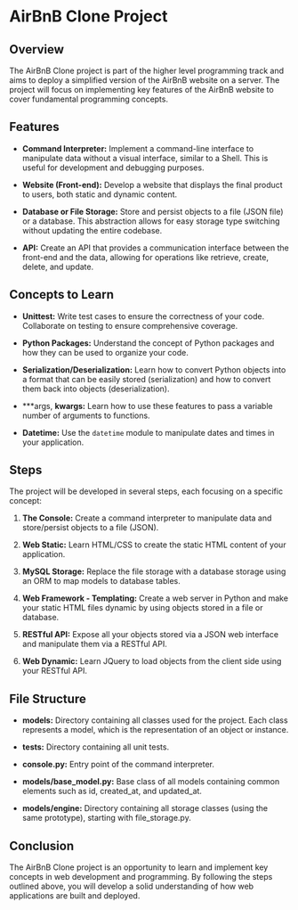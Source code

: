 # AirBnB Clone Project

## Overview

The AirBnB Clone project is part of the higher level programming track and aims to deploy a simplified version of the AirBnB website on a server. The project will focus on implementing key features of the AirBnB website to cover fundamental programming concepts.

## Features

- **Command Interpreter:** Implement a command-line interface to manipulate data without a visual interface, similar to a Shell. This is useful for development and debugging purposes.

- **Website (Front-end):** Develop a website that displays the final product to users, both static and dynamic content.

- **Database or File Storage:** Store and persist objects to a file (JSON file) or a database. This abstraction allows for easy storage type switching without updating the entire codebase.

- **API:** Create an API that provides a communication interface between the front-end and the data, allowing for operations like retrieve, create, delete, and update.

## Concepts to Learn

- **Unittest:** Write test cases to ensure the correctness of your code. Collaborate on testing to ensure comprehensive coverage.

- **Python Packages:** Understand the concept of Python packages and how they can be used to organize your code.

- **Serialization/Deserialization:** Learn how to convert Python objects into a format that can be easily stored (serialization) and how to convert them back into objects (deserialization).

- **\*args, **kwargs:** Learn how to use these features to pass a variable number of arguments to functions.

- **Datetime:** Use the `datetime` module to manipulate dates and times in your application.

## Steps

The project will be developed in several steps, each focusing on a specific concept:

1. **The Console:** Create a command interpreter to manipulate data and store/persist objects to a file (JSON).

2. **Web Static:** Learn HTML/CSS to create the static HTML content of your application.

3. **MySQL Storage:** Replace the file storage with a database storage using an ORM to map models to database tables.

4. **Web Framework - Templating:** Create a web server in Python and make your static HTML files dynamic by using objects stored in a file or database.

5. **RESTful API:** Expose all your objects stored via a JSON web interface and manipulate them via a RESTful API.

6. **Web Dynamic:** Learn JQuery to load objects from the client side using your RESTful API.

## File Structure

- **models:** Directory containing all classes used for the project. Each class represents a model, which is the representation of an object or instance.

- **tests:** Directory containing all unit tests.

- **console.py:** Entry point of the command interpreter.

- **models/base_model.py:** Base class of all models containing common elements such as id, created_at, and updated_at.

- **models/engine:** Directory containing all storage classes (using the same prototype), starting with file_storage.py.

## Conclusion

The AirBnB Clone project is an opportunity to learn and implement key concepts in web development and programming. By following the steps outlined above, you will develop a solid understanding of how web applications are built and deployed.
